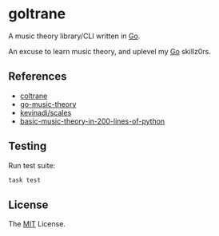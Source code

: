 # goltrane

A music theory library/CLI written in [Go][].

An excuse to learn music theory, and uplevel my [Go][] skillz0rs.

## References

* [coltrane][]
* [go-music-theory][]
* [kevinadi/scales][]
* [basic-music-theory-in-200-lines-of-python][]

## Testing

Run test suite:

```sh
task test
```

## License

The [MIT][] License.

[Go]: https://go.dev/
[coltrane]: https://github.com/pedrozath/coltrane

[go-music-theory]: https://github.com/go-music-theory/music-theory/tree/master/scale
[kevinadi/scales]: https://github.com/kevinadi/scales
[basic-music-theory-in-200-lines-of-python]: https://www.mvanga.com/blog/basic-music-theory-in-200-lines-of-python

[MIT]: LICENSE
